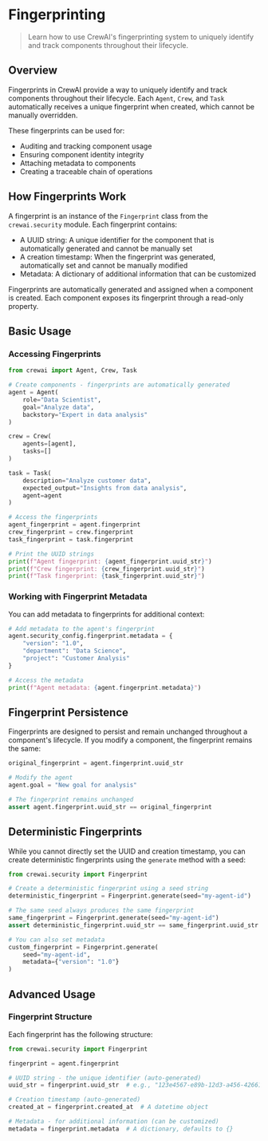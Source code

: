 # Fingerprinting

> Learn how to use CrewAI's fingerprinting system to uniquely identify and track components throughout their lifecycle.

## Overview

Fingerprints in CrewAI provide a way to uniquely identify and track components throughout their lifecycle. Each `Agent`, `Crew`, and `Task` automatically receives a unique fingerprint when created, which cannot be manually overridden.

These fingerprints can be used for:

* Auditing and tracking component usage
* Ensuring component identity integrity
* Attaching metadata to components
* Creating a traceable chain of operations

## How Fingerprints Work

A fingerprint is an instance of the `Fingerprint` class from the `crewai.security` module. Each fingerprint contains:

* A UUID string: A unique identifier for the component that is automatically generated and cannot be manually set
* A creation timestamp: When the fingerprint was generated, automatically set and cannot be manually modified
* Metadata: A dictionary of additional information that can be customized

Fingerprints are automatically generated and assigned when a component is created. Each component exposes its fingerprint through a read-only property.

## Basic Usage

### Accessing Fingerprints

```python
from crewai import Agent, Crew, Task

# Create components - fingerprints are automatically generated
agent = Agent(
    role="Data Scientist",
    goal="Analyze data",
    backstory="Expert in data analysis"
)

crew = Crew(
    agents=[agent],
    tasks=[]
)

task = Task(
    description="Analyze customer data",
    expected_output="Insights from data analysis",
    agent=agent
)

# Access the fingerprints
agent_fingerprint = agent.fingerprint
crew_fingerprint = crew.fingerprint
task_fingerprint = task.fingerprint

# Print the UUID strings
print(f"Agent fingerprint: {agent_fingerprint.uuid_str}")
print(f"Crew fingerprint: {crew_fingerprint.uuid_str}")
print(f"Task fingerprint: {task_fingerprint.uuid_str}")
```

### Working with Fingerprint Metadata

You can add metadata to fingerprints for additional context:

```python
# Add metadata to the agent's fingerprint
agent.security_config.fingerprint.metadata = {
    "version": "1.0",
    "department": "Data Science",
    "project": "Customer Analysis"
}

# Access the metadata
print(f"Agent metadata: {agent.fingerprint.metadata}")
```

## Fingerprint Persistence

Fingerprints are designed to persist and remain unchanged throughout a component's lifecycle. If you modify a component, the fingerprint remains the same:

```python
original_fingerprint = agent.fingerprint.uuid_str

# Modify the agent
agent.goal = "New goal for analysis"

# The fingerprint remains unchanged
assert agent.fingerprint.uuid_str == original_fingerprint
```

## Deterministic Fingerprints

While you cannot directly set the UUID and creation timestamp, you can create deterministic fingerprints using the `generate` method with a seed:

```python
from crewai.security import Fingerprint

# Create a deterministic fingerprint using a seed string
deterministic_fingerprint = Fingerprint.generate(seed="my-agent-id")

# The same seed always produces the same fingerprint
same_fingerprint = Fingerprint.generate(seed="my-agent-id")
assert deterministic_fingerprint.uuid_str == same_fingerprint.uuid_str

# You can also set metadata
custom_fingerprint = Fingerprint.generate(
    seed="my-agent-id",
    metadata={"version": "1.0"}
)
```

## Advanced Usage

### Fingerprint Structure

Each fingerprint has the following structure:

```python
from crewai.security import Fingerprint

fingerprint = agent.fingerprint

# UUID string - the unique identifier (auto-generated)
uuid_str = fingerprint.uuid_str  # e.g., "123e4567-e89b-12d3-a456-426614174000"

# Creation timestamp (auto-generated)
created_at = fingerprint.created_at  # A datetime object

# Metadata - for additional information (can be customized)
metadata = fingerprint.metadata  # A dictionary, defaults to {}
```